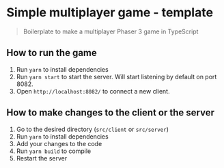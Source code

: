 # Simple multiplayer game - template
> Boilerplate to make a multiplayer Phaser 3 game in TypeScript

## How to run the game
1. Run `yarn` to install dependencies
2. Run `yarn start` to start the server. Will start listening by default on port 8082.
3. Open `http://localhost:8082/` to connect a new client.

## How to make changes to the client or the server
1. Go to the desired directory (`src/client` or `src/server`)
2. Run `yarn` to install dependencies
3. Add your changes to the code
4. Run `yarn build` to compile
5. Restart the server


